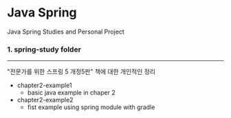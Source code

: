 Java Spring
=======================================================================================
Java Spring Studies and Personal Project

### 1. spring-study folder
---------------------------------------------------------------------------------------
"전문가를 위한 스프링 5 개정5판" 책에 대한 개인적인 정리
* chapter2-example1
    * basic java example in chaper 2
* chapter2-example2
    * fist example using spring module with gradle